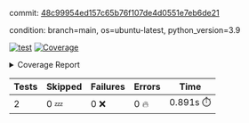 commit: [48c99954ed157c65b76f107de4d0551e7eb6de21](https://github.com/rcmdnk/s3-reader/tree/48c99954ed157c65b76f107de4d0551e7eb6de21)

condition: branch=main, os=ubuntu-latest, python_version=3.9

[![test](https://github.com/rcmdnk/s3-reader/actions/workflows/test.yml/badge.svg)](https://github.com/rcmdnk/s3-reader/actions/runs/7255713572)
<a href="https://github.com/rcmdnk/s3-reader/blob/48c99954ed157c65b76f107de4d0551e7eb6de21/README.md"><img alt="Coverage" src="https://img.shields.io/badge/Coverage-40%25-orange.svg" /></a><details><summary>Coverage Report </summary><table><tr><th>File</th><th>Stmts</th><th>Miss</th><th>Cover</th><th>Missing</th></tr><tbody><tr><td colspan="5"><b>src/s3_reader</b></td></tr><tr><td>&nbsp; &nbsp;<a href="https://github.com/rcmdnk/s3-reader/blob/48c99954ed157c65b76f107de4d0551e7eb6de21/src/s3_reader/file.py">file.py</a></td><td>45</td><td>30</td><td>33%</td><td><a href="https://github.com/rcmdnk/s3-reader/blob/48c99954ed157c65b76f107de4d0551e7eb6de21/src/s3_reader/file.py#L24-L28">24&ndash;28</a>, <a href="https://github.com/rcmdnk/s3-reader/blob/48c99954ed157c65b76f107de4d0551e7eb6de21/src/s3_reader/file.py#L31-L32">31&ndash;32</a>, <a href="https://github.com/rcmdnk/s3-reader/blob/48c99954ed157c65b76f107de4d0551e7eb6de21/src/s3_reader/file.py#L36-L42">36&ndash;42</a>, <a href="https://github.com/rcmdnk/s3-reader/blob/48c99954ed157c65b76f107de4d0551e7eb6de21/src/s3_reader/file.py#L46-L51">46&ndash;51</a>, <a href="https://github.com/rcmdnk/s3-reader/blob/48c99954ed157c65b76f107de4d0551e7eb6de21/src/s3_reader/file.py#L56-L73">56&ndash;73</a></td></tr><tr><td><b>TOTAL</b></td><td><b>50</b></td><td><b>30</b></td><td><b>40%</b></td><td>&nbsp;</td></tr></tbody></table></details>

| Tests | Skipped | Failures | Errors | Time |
| ----- | ------- | -------- | -------- | ------------------ |
| 2 | 0 :zzz: | 0 :x: | 0 :fire: | 0.891s :stopwatch: |

